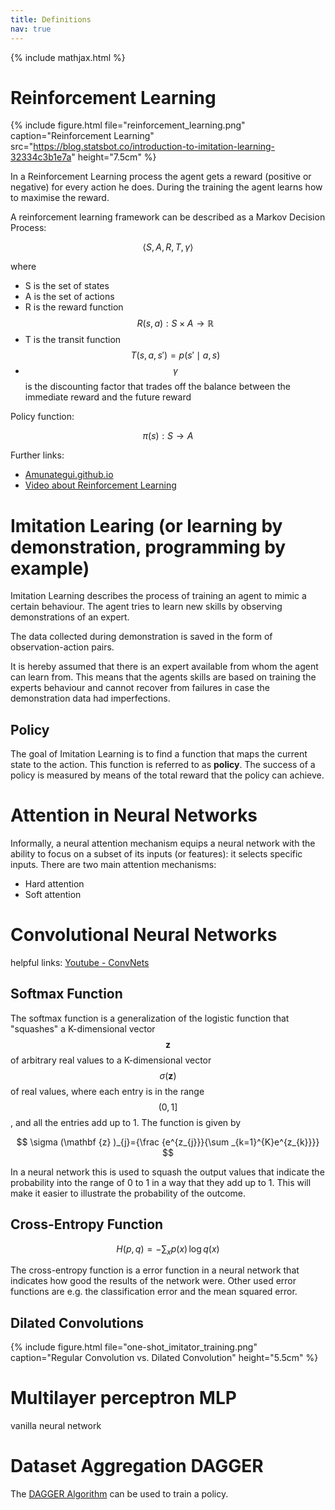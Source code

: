 ```yaml
---
title: Definitions
nav: true
---
```


{% include mathjax.html %}

# Reinforcement Learning
<!-- drawn from https://blog.statsbot.co/introduction-to-imitation-learning-32334c3b1e7a -->
{% include figure.html file="reinforcement_learning.png" caption="Reinforcement Learning" src="https://blog.statsbot.co/introduction-to-imitation-learning-32334c3b1e7a" height="7.5cm" %}

In a Reinforcement Learning process the agent gets a reward (positive or negative) for every action he does.
During the training the agent learns how to maximise the reward.

A reinforcement learning framework can be described as a Markov Decision Process:

$$ \langle S,A,R,T,\gamma \rangle $$

where
- S is the set of states
- A is the set of actions
- R is the reward function $$R(s,a):S \times A \rightarrow \mathbb{R}$$
- T is the transit function $$ T(s,a,s')=p(s' \mid a,s) $$
- $$\gamma$$ is the discounting factor that trades off the balance between the immediate reward and the future reward

Policy function:

$$\pi(s):S \rightarrow A$$

Further links:

- <a href="http://amunategui.github.io/reinforcement-learning/">Amunategui.github.io</a>
- <a href="https://www.youtube.com/watch?v=nSxaG_Kjw_w">Video about Reinforcement Learning</a>&nbsp;

# Imitation Learing (or learning by demonstration, programming by example)
Imitation Learning describes the process of training an agent to mimic a certain behaviour.
The agent tries to learn new skills by observing demonstrations of an expert.

The data collected during demonstration is saved in the form of observation-action pairs. <!-- drawn from paper ZERO-SHOT VISUAL IMITATION -->

It is hereby assumed that there is an expert available from whom the agent can learn from.
This means that the agents skills are based on training the experts behaviour and cannot recover from failures in case the demonstration data had imperfections.

## Policy
The goal of Imitation Learning is to find a function that maps the current state to the action.
This function is referred to as **policy**. The success of a policy is measured by means of the total reward that the policy can achieve.

# Attention in Neural Networks
<!-- drawn from http://akosiorek.github.io/ml/2017/10/14/visual-attention.html -->
Informally, a neural attention mechanism equips a neural network with the ability to focus on a subset of its inputs (or features): it selects specific inputs.
There are two main attention mechanisms:
- Hard attention
- Soft attention

# Convolutional Neural Networks
helpful links:
<a href="https://www.youtube.com/watch?v=FmpDIaiMIeA">Youtube - ConvNets</a>

## Softmax Function
<!-- drawn from https://en.wikipedia.org/wiki/Softmax_function -->
The softmax function is a generalization of the logistic function that "squashes" a K-dimensional vector $$ \mathbf {z} $$ of arbitrary real values to a K-dimensional vector $$ \sigma (\mathbf {z} ) $$ of real values, where each entry is in the range $$ (0, 1] $$, and all the entries add up to 1. The function is given by

$$ \sigma (\mathbf {z} )_{j}={\frac {e^{z_{j}}}{\sum _{k=1}^{K}e^{z_{k}}}} $$

In a neural network this is used to squash the output values that indicate the probability into the range of 0 to 1 in a way that they add up to 1. This will make it easier to illustrate the probability of the outcome.

## Cross-Entropy Function
$$ H(p,q)=-\sum _{x}p(x)\,\log q(x) $$

The cross-entropy function is a error function in a neural network that indicates how good the results of the network were.
Other used error functions are e.g. the classification error and the mean squared error.

## Dilated Convolutions
<!-- drawn from https://www.youtube.com/watch?v=cGkjH_c4SwI -->
{% include figure.html file="one-shot_imitator_training.png" caption="Regular Convolution vs. Dilated Convolution" height="5.5cm" %}

# Multilayer perceptron MLP
vanilla neural network

# Dataset Aggregation DAGGER
The [DAGGER Algorithm](files/a_reduction_of_imitation_learning_and_structured_prediction.pdf) can be used to train a policy.



<!---
{% include figure.html file="topless_configuration/topless_step_17.jpg" height="6.5cm" %}
&nbsp;
-->
<!--  This table was created with http://tableizer.journalistopia.com 
<figure>
{% include table_style.html %}
<table class="tableizer-table"  cellspacing="0">
<thead><tr class="tableizer-firstrow"><th>Radiometric Units</th><th>Symbol</th><th>Unit</th><th>Photometric Units</th><th>Symbol</th><th>Unit</th><th>Description</th></tr></thead><tbody>
 <tr><td>Radiant power</td><td>$$P$$</td><td>Watts [W]</td><td>Luminous flux</td><td>$$F$$</td><td>Lumens [lm]</td><td>total perceived power of light</td></tr>
 <tr><td>Radiant intensity</td><td>$$I$$</td><td>Watts per steradian [W/ster]</td><td>Luminous intensity</td><td>$$I_v$$</td><td>Candelas [cd = lm/ster]</td><td>perceived power emitted by a light source in a particular direction per unit solid angle</td></tr>
 <tr><td>Irradiance</td><td>$$E$$</td><td>Watts per square metre [W/m2]</td><td>Illuminance</td><td>$$E_v$$</td><td>Lux [lx = lm/m2]</td><td>total luminous flux incident on a surface, per unit area</td></tr>
</tbody></table>
</figure>
<figcaption>Overview of important optical quantities <a href="">(source)</a></figcaption>

<br>

-->
